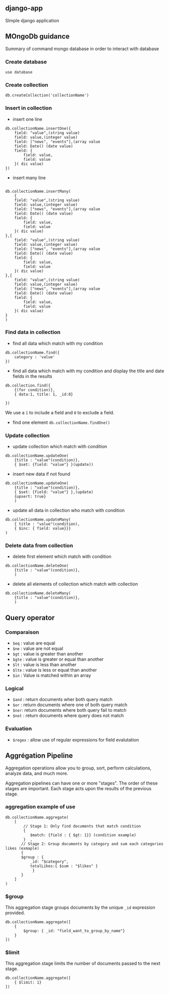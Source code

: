 ## django-app
SImple django application

## MOngoDb guidance

Summary of command mongo database in order to interact with database

### Create database
``use database
``
### Create collection
``db.createCollection('collectionName')
``
### Insert in collection
- insert one line
```
db.collectionName.insertOne({
    field: "value",(string value)
    field: value,(integer value)
    field: ["news", "events"],(array value
    field: Date() (date value)
    field: {
        field: value,
        field: value
    }( dic value)
})
```
- insert many line
```

db.collectionName.insertMany(
    {
    field: "value",(string value)
    field: value,(integer value)
    field: ["news", "events"],(array value
    field: Date() (date value)
    field: {
        field: value,
        field: value
    }( dic value)
},{
    field: "value",(string value)
    field: value,(integer value)
    field: ["news", "events"],(array value
    field: Date() (date value)
    field: {
        field: value,
        field: value
    }( dic value)
},{
    field: "value",(string value)
    field: value,(integer value)
    field: ["news", "events"],(array value
    field: Date() (date value)
    field: {
        field: value,
        field: value
    }( dic value)
}
)
```
### Find data in collection
- find all data which match with my condition
```
db.collectionName.find({
    category : 'value'
})
```
- find all data which match with my condition and display the title and date fields in the results
```
db.collection.find({
    {(for condition)},
    { data:1, title: 1, _id:0}

})
```
 We use a `` 1 `` to include a field and `` 0 `` to exclude a field.
- find one element
``
db.collectionName.findOne()
``
### Update collection
- update collection which match with condition
```
db.collectionName.updateOne(
    {title : "value"(condition)},
    { $set: {field: "value"} }(update))
```
- insert new data if not found
```
db.collectionName.updateOne(
    {title : "value"(condition)},
    { $set: {field: "value"} },(update)
    {upsert: true}
    )
```
- update all data in collection who match with condition
```
db.collectionName.updateMany(
    { title : "value"(condition),
    { $inc: { field: value}}}
)

```
### Delete data from collection
- delete first element which match with condition
```
db.collectionName.deleteOne(
    {title : "value"(condition)},
    )
```
- delete all elements of collection which match with collection 
```
db.collectionName.deleteMany(
    {title : "value"(condition)},
    )

```
## Query operator
### Comparaison
- `` $eq `` : value are equal
- `` $ne `` : value are not equal
- `` $gt `` : value is greater than another
- `` $gte `` : value is greater or equal than another
- `` $lt `` : value is less than another
- `` $lte `` : value is less or equal than another
- `` $in `` : Value is matched within an array

### Logical
- `` $and `` : return documents wher both query match
- `` $or `` : return documents where one of both query match
- `` $nor ``: return documents where both query fail to match
- `` $not `` : return documents where query does not match 

### Evaluation
- `` $regex `` : allow use of regular expressions for field evalutation


## Aggrégation Pipeline
Aggregation operations allow you to group, sort, perform calculations, analyze data, and much more.

Aggregation pipelines can have one or more "stages". The order of these stages are important. Each stage acts upon the results of the previous stage.

### aggregation example of use
```
db.collectionName.aggregate(
    [
        // Stage 1: Only find documents that match condition  
        {
           $match: {field : { $gt: 1}} (condition example)
        }  ,
       // Stage 2: Group documents by category and sum each categories likes (exmaple)
       {
       $group : {
           _id: "$category", 
           totalLikes:{ $sum : "$likes" }
            }
       }
    ]
)
```
### $group
This aggregation stage groups documents by the unique ``_id`` expression provided.
```
db.collectionName.aggregate([
    {
        $group: { _id: "field_want_to_group_by_name"}
    }
])
```

### $limit
This aggregation stage limits the number of documents passed to the next stage. 
```
db.collectionName.aggregate([
    { $limit: 1}
])
```

